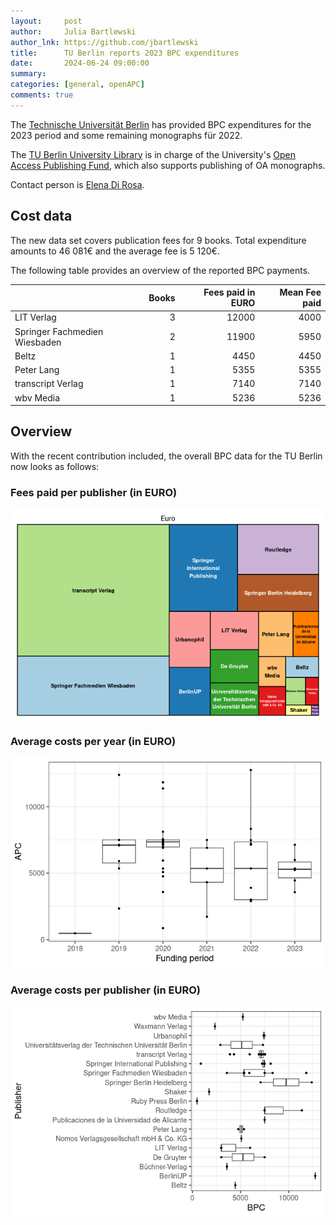 ```yaml
---
layout:     post
author:     Julia Bartlewski
author_lnk: https://github.com/jbartlewski
title:      TU Berlin reports 2023 BPC expenditures
date:       2024-06-24 09:00:00
summary:    
categories: [general, openAPC]
comments: true
---
```




The [Technische Universität Berlin](https://www.tu.berlin/en/) has provided BPC expenditures for the 2023 period and some remaining monographs für 2022.

The [TU Berlin University Library](http://www.ub.tu-berlin.de/en/home/) is in charge of the University's [Open Access Publishing Fund](https://www.tu.berlin/en/ub/research-publishing/publishing/financing-for-open-access-publications/financing-for-open-access-books), which also supports publishing of OA monographs.

Contact person is [Elena Di Rosa](mailto:publikationsfonds@ub.tu-berlin.de).

## Cost data



The new data set covers publication fees for 9 books. Total expenditure amounts to 46 081€ and the average fee is 5 120€.

The following table provides an overview of the reported BPC payments.



|                              | Books| Fees paid in EURO| Mean Fee paid|
|:-----------------------------|-----:|-----------------:|-------------:|
|LIT Verlag                    |     3|             12000|          4000|
|Springer Fachmedien Wiesbaden |     2|             11900|          5950|
|Beltz                         |     1|              4450|          4450|
|Peter Lang                    |     1|              5355|          5355|
|transcript Verlag             |     1|              7140|          7140|
|wbv Media                     |     1|              5236|          5236|



## Overview

With the recent contribution included, the overall BPC data for the TU Berlin now looks as follows:

### Fees paid per publisher (in EURO)

![plot of chunk tree_tuberlin_2024_06_24_bpc_full](/figure/tree_tuberlin_2024_06_24_bpc_full-1.png)

###  Average costs per year (in EURO)

![plot of chunk box_tuberlin_2024_06_24_bpc_year_full](/figure/box_tuberlin_2024_06_24_bpc_year_full-1.png)

###  Average costs per publisher (in EURO)

![plot of chunk box_tuberlin_2024_06_24_bpc_publisher_full](/figure/box_tuberlin_2024_06_24_bpc_publisher_full-1.png)

